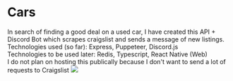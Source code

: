 # Cars

In search of finding a good deal on a used car, I have created this API + Discord Bot which scrapes craigslist and sends a message of new listings.  
Technologies used (so far): Express, Puppeteer, Discord.js  
Technologies to be used later: Redis, Typescript, React Native (Web)  
I do not plan on hosting this publically because I don't want to send a lot of requests to Craigslist
![](demo.gif)
